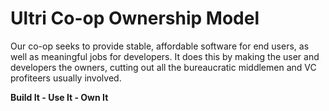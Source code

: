 # Ultri Co-op Ownership Model

Our co-op seeks to provide stable, affordable software for end users, as well as meaningful jobs for developers. It does this by making the user and developers the owners, cutting out all the bureaucratic middlemen and VC profiteers usually involved.

**Build It - Use It - Own It**